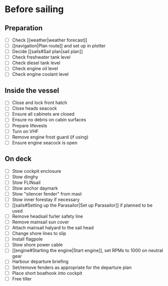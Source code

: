 # Before sailing

## Preparation

- [ ] Check [[weather|weather forecast]]
- [ ] [[navigation|Plan route]] and set up in plotter
- [ ] Decide [[sails#Sail plan|sail plan]]
- [ ] Check freshwater tank level
- [ ] Check diesel tank level
- [ ] Check engine oil level
- [ ] Check engine coolant level

## Inside the vessel

* [ ] Close and lock front hatch
* [ ] Close heads seacock
* [ ] Ensure all cabinets are closed
* [ ] Ensure no debris on cabin surfaces
* [ ] Prepare lifevests
* [ ] Turn on VHF
* [ ] Remove engine frost guard (if using)
* [ ] Ensure engine seacock is open

## On deck

- [ ] Stow cockpit enclosure
- [ ] Stow dinghy
- [ ] Stow FLINsail
- [ ] Stow anchor daymark
- [ ] Stow "silencer fender" from mast
- [ ] Stow inner forestay if necessary
- [ ] [[sails#Setting up the Parasailor|Set up Parasailor]] if planned to be used
- [ ] Remove headsail furler safety line
- [ ] Remove mainsail sun cover
- [ ] Attach mainsail halyard to the sail head
- [ ] Change shore lines to slip
- [ ] Install flagpole
- [ ] Stow shore power cable
- [ ] [[engine#Starting the engine|Start engine]], set RPMs to 1000 on neutral gear
- [ ] Harbour departure briefing
- [ ] Set/remove fenders as appropriate for the departure plan
- [ ] Place short boathook into cockpit
- [ ] Free tiller